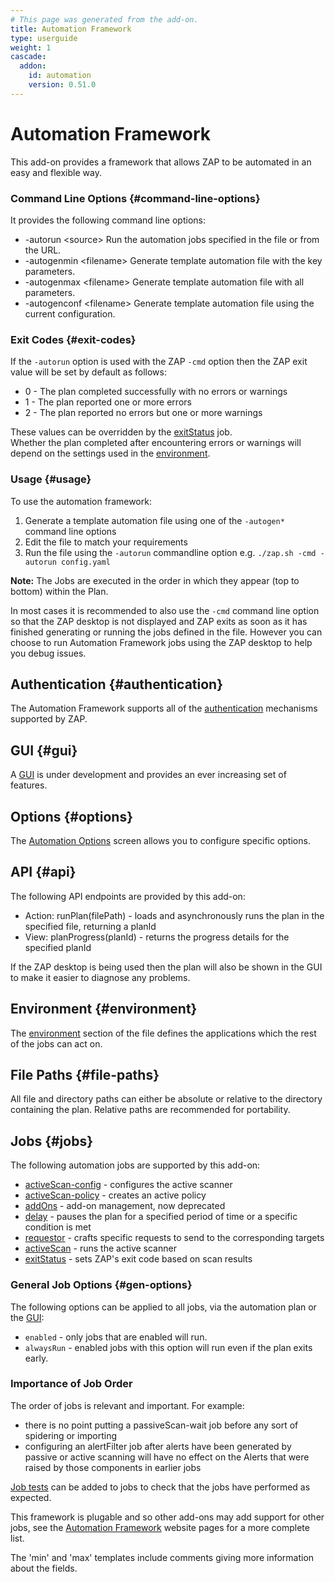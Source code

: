 ```yaml
---
# This page was generated from the add-on.
title: Automation Framework
type: userguide
weight: 1
cascade:
  addon:
    id: automation
    version: 0.51.0
---
```


# Automation Framework

This add-on provides a framework that allows ZAP to be automated in an easy and flexible way.

### Command Line Options {#command-line-options}

It provides the following command line options:

* -autorun \<source\> Run the automation jobs specified in the file or from the URL.
* -autogenmin \<filename\> Generate template automation file with the key parameters.
* -autogenmax \<filename\> Generate template automation file with all parameters.
* -autogenconf \<filename\> Generate template automation file using the current configuration.

### Exit Codes {#exit-codes}

If the `-autorun` option is used with the ZAP `-cmd` option then the ZAP exit value will be set by default as follows:

* 0 - The plan completed successfully with no errors or warnings
* 1 - The plan reported one or more errors
* 2 - The plan reported no errors but one or more warnings

These values can be overridden by the [exitStatus](/docs/desktop/addons/automation-framework/job-exitstatus/) job.  
Whether the plan completed after encountering errors or warnings will depend on the settings used in the [environment](/docs/desktop/addons/automation-framework/environment/).

### Usage {#usage}

To use the automation framework:

1. Generate a template automation file using one of the `-autogen*` command line options
2. Edit the file to match your requirements
3. Run the file using the `-autorun` commandline option e.g. `./zap.sh -cmd -autorun config.yaml`

**Note:** The Jobs are executed in the order in which they appear (top to bottom) within the Plan.


In most cases it is recommended to also use the `-cmd` command line option so that the ZAP desktop is not displayed
and ZAP exits as soon as it has finished generating or running the jobs defined in the file.
However you can choose to run Automation Framework jobs using the ZAP desktop to help you debug issues.

## Authentication {#authentication}

The Automation Framework supports all of the [authentication](/docs/desktop/addons/automation-framework/authentication/) mechanisms supported by ZAP.

## GUI {#gui}

A [GUI](/docs/desktop/addons/automation-framework/gui/) is under development and provides an ever increasing set of features.

## Options {#options}

The [Automation Options](/docs/desktop/addons/automation-framework/options/) screen allows you to configure specific options.

## API {#api}

The following API endpoints are provided by this add-on:

* Action: runPlan(filePath) - loads and asynchronously runs the plan in the specified file, returning a planId
* View: planProgress(planId) - returns the progress details for the specified planId

If the ZAP desktop is being used then the plan will also be shown in the GUI to make it easier to diagnose any problems.

## Environment {#environment}

The [environment](/docs/desktop/addons/automation-framework/environment/) section of the file defines the applications which the rest of the jobs can act on.

## File Paths {#file-paths}

All file and directory paths can either be absolute or relative to the directory containing the plan. Relative paths are recommended for portability.

## Jobs {#jobs}


The following automation jobs are supported by this add-on:

* [activeScan-config](/docs/desktop/addons/automation-framework/job-ascanconfig/) - configures the active scanner
* [activeScan-policy](/docs/desktop/addons/automation-framework/job-ascanpolicy/) - creates an active policy
* [addOns](/docs/desktop/addons/automation-framework/job-addons/) - add-on management, now deprecated
* [delay](/docs/desktop/addons/automation-framework/job-delay/) - pauses the plan for a specified period of time or a specific condition is met
* [requestor](/docs/desktop/addons/automation-framework/job-requestor/) - crafts specific requests to send to the corresponding targets
* [activeScan](/docs/desktop/addons/automation-framework/job-ascan/) - runs the active scanner
* [exitStatus](/docs/desktop/addons/automation-framework/job-exitstatus/) - sets ZAP's exit code based on scan results

### General Job Options {#gen-options}

The following options can be applied to all jobs, via the automation plan or the [GUI](/docs/desktop/addons/automation-framework/gui/):

* `enabled` - only jobs that are enabled will run.
* `alwaysRun` - enabled jobs with this option will run even if the plan exits early.

### Importance of Job Order

The order of jobs is relevant and important. For example:

* there is no point putting a passiveScan-wait job before any sort of spidering or importing
* configuring an alertFilter job after alerts have been generated by passive or active scanning will have no effect on the Alerts that were raised by those components in earlier jobs


[Job tests](/docs/desktop/addons/automation-framework/tests/) can be added to jobs to check that the jobs have performed as expected.


This framework is plugable and so other add-ons may add support for other jobs, see the
[Automation Framework](/docs/automate/automation-framework/) website pages for a more complete list.


The 'min' and 'max' templates include comments giving more information about the fields.
